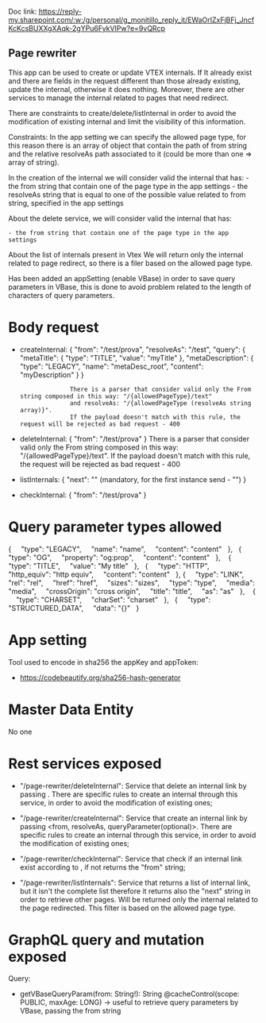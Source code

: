 Doc link: https://reply-my.sharepoint.com/:w:/g/personal/g_monitillo_reply_it/EWaOrIZxFjBFj_JncfKcKcsBUXXgXAqk-2gYPu6FykVIPw?e=9vQRcp

## Page rewriter

This app can be used to create or update VTEX internals. If It already exist and 
there are fields in the request different than those already existing, update the internal,
otherwise it does nothing.
Moreover, there are other services to manage the internal related to pages that need redirect.

There are constraints to create/delete/listInternal in order to avoid the modification of existing internal and limit the visibility of this information.

Constraints:
  In the app setting we can specify the allowed page type, for this reason there is an array of object that contain the path of from string and the relative
  resolveAs path associated to it (could be more than one => array of string). 
  
  In the creation of the internal we will consider valid the internal that has:
    - the from string that contain one of the page type in the app settings
    - the resolveAs string that is equal to one of the possible value related to from string, specified in the app settings

  About the delete service, we will consider valid the internal that has:

    - the from string that contain one of the page type in the app settings

  About the list of internals present in Vtex We will return only the internal related to page redirect, so there is a filer based on the allowed page type.

  Has been added an appSetting (enable VBase) in order to save query parameters in VBase, this is done to avoid problem related to the length of characters of query parameters.

# Body request

  - createInternal: 
                      {
                      "from": "/test/prova",
                      "resolveAs": "/test",
                      "query": {
                                  "metaTitle": {
                                                "type": "TITLE",
                                                "value": "myTitle"
                                  },
                                  "metaDescription": {
                                                        "type": "LEGACY",
                                                        "name": "metaDesc_root",
                                                        "content": "myDescription"
                                  }
                      }

                      There is a parser that consider valid only the From string composed in this way: "/{allowedPageType}/text" 
                      and resolveAs: "/{allowedPageType (resolveAs string array)}".
                      If the payload doesn't match with this rule, the request will be rejected as bad request - 400

  - deleteInternal: {
                      "from": "/test/prova"
                    }
                    There is a parser that consider valid only the From string composed in this way: "/{allowedPageType}/text".
                    If the payload doesn't match with this rule, the request will be rejected as bad request - 400

  - listInternals: {
                      "next": "" (mandatory, for the first instance send - "")
                   }
                  
  - checkInternal: {
                      "from": "/test/prova"
                    }

# Query parameter types allowed

{
    "type": "LEGACY",
    "name": "name",
    "content": "content"
  },
  {
    "type": "OG",
    "property": "og:prop",
    "content": "content"
  },
   {
    "type": "TITLE",
    "value": "My title"
  },
  {
    "type": "HTTP",
    "http_equiv": "http equiv",
    "content": "content"
  },
{
    "type": "LINK",
    "rel": "rel",
    "href": "href",
    "sizes": "sizes",
    "type": "type",
    "media": "media",
    "crossOrigin": "cross origin",
    "title": "title",
    "as": "as"
  },
   {
    "type": "CHARSET",
    "charSet": "charset"
  },
  {
    "type": "STRUCTURED_DATA",
    "data": "{}"
  }
# App setting

Tool used to encode in sha256 the appKey and appToken:
- https://codebeautify.org/sha256-hash-generator

# Master Data Entity
No one

# Rest services exposed

- "/page-rewriter/deleteInternal": Service that delete an internal link by passing <from>. There are
                                    specific rules to create an internal through this service, in order to avoid the modification of existing ones;

- "/page-rewriter/createInternal": Service that create an internal link by passing <from, resolveAs, queryParameter(optional)>. There are
                                    specific rules to create an internal through this service, in order to avoid the modification of existing ones;

- "/page-rewriter/checkInternal": Service that check if an internal link exist according to <from>,
                                     if not returns the "from" string;

- "/page-rewriter/listInternals": Service that returns a list of internal link, but it isn't the complete list therefore it returns also
                                    the "next" string in order to retrieve other pages. Will be returned only the internal related to
                                    the page redirected. This filter is based on the allowed page type.

# GraphQL query and mutation exposed

Query:
  - getVBaseQueryParam(from: String!): String @cacheControl(scope: PUBLIC, maxAge: LONG) -> useful to retrieve query parameters by VBase, passing the from string 
